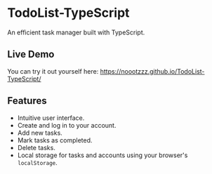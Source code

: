 # TodoList-TypeScript

An efficient task manager built with TypeScript.

## Live Demo

You can try it out yourself here: <a href="https://noootzzz.github.io/TodoList-TypeScript/" target="_blank">https://noootzzz.github.io/TodoList-TypeScript/</a>

## Features

- Intuitive user interface.
- Create and log in to your account.
- Add new tasks.
- Mark tasks as completed.
- Delete tasks.
- Local storage for tasks and accounts using your browser's `localStorage`.
